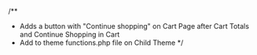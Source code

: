     
/**
* Adds a button with "Continue shopping"  on Cart Page after Cart Totals and Continue Shopping in Cart
* Add to theme functions.php file on Child Theme
*/
